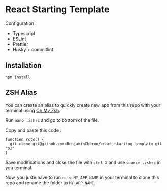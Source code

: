 # React Starting Template

Configuration :

- Typescript
- ESLint
- Prettier
- Husky + commitlint

## Installation

`npm install`

## ZSH Alias

You can create an alias to quickly create new app from this repo with your terminal using [Oh My Zsh](https://ohmyz.sh/).

Run `nano .zshrc` and go to bottom of the file.

Copy and paste this code :

```
function rcts() {
  git clone git@github.com:BenjaminChoron/react-starting-template.git "$1"
}
```

Save modifications and close the file with `ctrl X` and use `source .zshrc` in you terminal.

Now, you juste have to run `rcts MY_APP_NAME` in your terminal to clone this repo and rename the folder to `MY_APP_NAME`.
